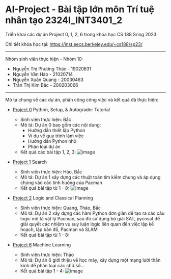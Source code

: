 # AI-Project - Bài tập lớn môn Trí tuệ nhân tạo 2324I_INT3401_2
Triển khai các dự án Project 0, 1, 2, 6 trong khóa học CS 188 Sring 2023

Chi tiết khóa học tại: https://inst.eecs.berkeley.edu/~cs188/sp23/


-------
Nhóm sinh viên thực hiện - Nhóm 10:
- Nguyễn Thị Phương Thảo - 19020631
- Nguyễn Văn Hào - 21020714
- Nguyễn Xuân Quang - 20030463
- Trần Thị Kim Bắc - 200203066

--------
Mô tả chung về các dự án, phân công công việc và kết quả đã thực hiện:
- [Project 0](https://inst.eecs.berkeley.edu/~cs188/sp23/projects/proj0/) Python, Setup, & Autograder Tutorial
  - Sinh viên thực hiện: Bắc
  - Mô tả:
    Dự án 0 bao gồm các nội dung:
    - Hướng dẫn thiết lập Python
    - Ví dụ về quy trình làm việc
    - Hướng dẫn Python nhỏ
    - Phân loại dự án
  - Kết quả các bài tập 1, 2, 3:
    ![image](https://github.com/kimbactran/AI-Project/assets/83815342/8cc9706d-bb3e-4ecd-a059-c09409a489e6)

- [Project 1](https://inst.eecs.berkeley.edu/~cs188/sp23/projects/proj1/) Search
  - Sinh viên thực hiện: Hào, Bắc
  - Mô tả:
    Dự án 1 xây dựng các thuật toán tìm kiếm chung và áp dụng chúng vào các tình huống của Pacman
  - Kết quả bài tập từ 1 - 8:
    ![image](https://github.com/kimbactran/AI-Project/assets/83815342/a262a8f4-50f6-4722-8539-248217a9b33d)

- [Project 2](https://inst.eecs.berkeley.edu/~cs188/sp23/projects/proj2/) Logic and Classical Planning
  - Sinh viên thực hiện: Quang, Thảo, Bắc
  - Mô tả: 
    Dự án 2 xây dựng các hàm Python đơn giản để tạo ra các câu logic mô tả vật lý Pacman, sau đó sử dụng bộ giải SAT, pycosat để giải quyết các nhiệm vụ suy luận logic liên quan đến việc lập kế hoạch, lập bản đồ, Pacman và SLAM
  - Kết quả bài tập từ 1 - 8:
- [Project 6](https://inst.eecs.berkeley.edu/~cs188/sp23/projects/proj6) Machine Learning
  - Sinh viên thực hiện: Thảo
  - Mô tả:
    Dự án 6 giới thiệu về học máy, xây dựng một mạng lưới thần kinh để phân loại các chữ số...
  - Kết quả bài tập 1 - 4:
  ![image](https://github.com/kimbactran/AI-Project/assets/83815342/88730699-f888-4421-ab4f-eda15a43c5cd)





